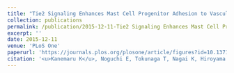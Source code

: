 ```yaml
---
title: "Tie2 Signaling Enhances Mast Cell Progenitor Adhesion to Vascular Cell Adhesion Molecule-1 (VCAM-1) through α4β1 Integrin"
collection: publications
permalink: /publication/2015-12-11-Tie2 Signaling Enhances Mast Cell Progenitor Adhesion to Vascular Cell Adhesion Molecule-1 (VCAM-1) through α4β1 Integrin
excerpt: ''
date: 2015-12-11
venue: 'PLoS One'
paperurl: 'https://journals.plos.org/plosone/article/figures?id=10.1371/journal.pone.0144436'
citation: '<u>Kanemaru K</u>, Noguchi E, Tokunaga T, Nagai K, Hiroyama T, Nakamura Y, Tahara-Hanaoka S, Shibuya A. Tie2 Signaling Enhances Mast Cell Progenitor Adhesion to Vascular Cell Adhesion Molecule-1 (VCAM-1) through α4β1 Integrin. <b><i>PLoS One</i></b>. 2015 Dec 11;10(12):e0144436. doi: 10.1371/journal.pone.0144436. PMID: 26659448; PMCID: PMC4687632.'
---
```


